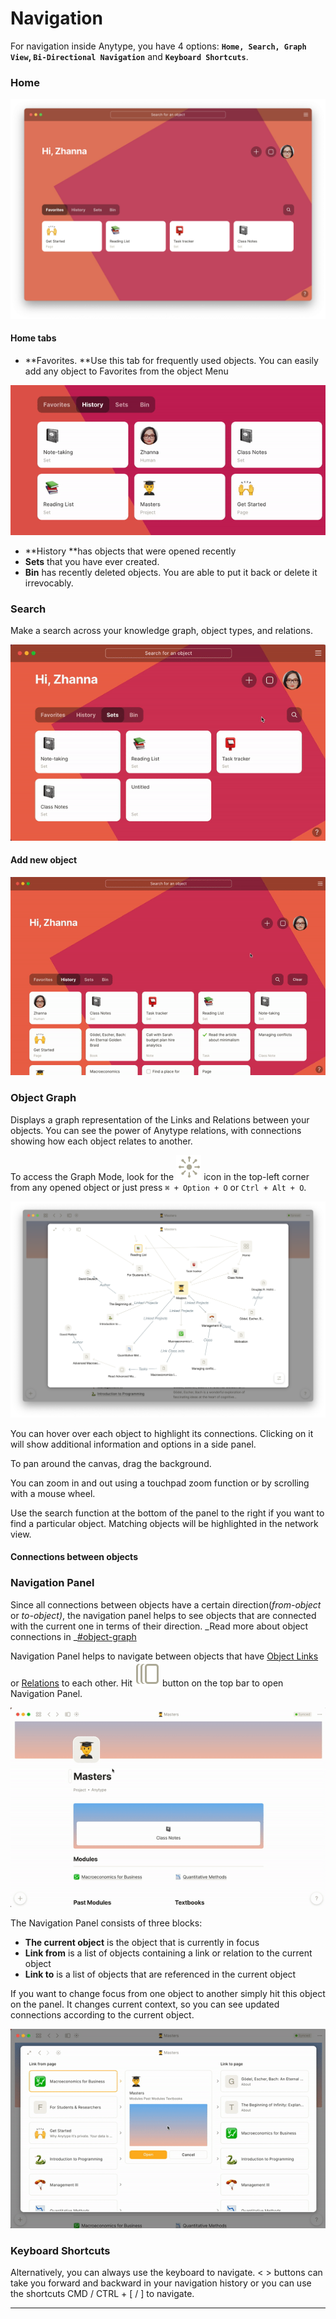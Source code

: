 # Navigation

For navigation inside Anytype, you have 4 options: **`Home, Search, Graph View`, `Bi-Directional Navigation`** and **`Keyboard Shortcuts`**.

### Home

![](<../.gitbook/assets/Screenshot 2021-11-11 at 16.04.00.png>)

#### Home tabs

* **Favorites. **Use this tab for frequently used objects. You can easily add any object to Favorites from the object Menu

![Adding object to Favorites](../.gitbook/assets/ezgif-2-b73c8e1a497a.gif)

* **History **has objects that were opened recently&#x20;
* **Sets** that you have ever created.
* **Bin** has recently deleted objects. You are able to put it back or delete it irrevocably.

### Search

Make a search across your knowledge graph, object types, and relations.

![](../.gitbook/assets/ezgif-3-124675fdcc1c.gif)

#### Add new object

![](../.gitbook/assets/ezgif-3-5950c456efc9.gif)

### Object Graph

Displays a graph representation of the Links and Relations between your objects. You can see the power of Anytype relations, with connections showing how each object relates to another.

To access the Graph Mode, look for the ![](<../.gitbook/assets/graph (1).svg>) icon in the top-left corner from any opened object or just press `⌘ + Option + O` or  `Ctrl + Alt + O`.

![](<../.gitbook/assets/Screenshot 2021-11-11 at 17.40.40.png>)

You can hover over each object to highlight its connections. Clicking on it will show additional information and options in a side panel.

To pan around the canvas, drag the background.

You can zoom in and out using a touchpad zoom function or by scrolling with a mouse wheel.

Use the search function at the bottom of the panel to the right if you want to find a particular object. Matching objects will be highlighted in the network view.

#### Connections between objects

### Navigation Panel

Since all connections between objects have a certain direction(_from-object_ or _to-object)_, the navigation panel helps to see objects that are connected with the current one in terms of their direction. _Read more about object connections in _[#object-graph](navigation.md#object-graph "mention")

Navigation Panel helps to navigate between objects that have [Object Links](../fundamentals/object/blocks-and-canvas/relations-mentions-and-object-links.md#as-object-link) or [Relations](../fundamentals/relations.md) to each other. Hit ![](../.gitbook/assets/nav.svg) button on the top bar to open Navigation Panel.

![](../.gitbook/assets/ezgif-2-61fd939d2515.gif)

The Navigation Panel consists of three blocks:

* **The current object** is the object that is currently in focus
* **Link from** is a list of objects containing a link or relation to the current object
* **Link to** is a list of objects that are referenced in the current object

If you want to change focus from one object to another simply hit this object on the panel. It changes current context, so you can see updated connections according to the current object.

![](../.gitbook/assets/ezgif-2-05163aba6d9a.gif)

### Keyboard Shortcuts

Alternatively, you can always use the keyboard to navigate. < > buttons can take you forward and backward in your navigation history or you can use the shortcuts CMD / CTRL  + \[ / ] to navigate.



****
